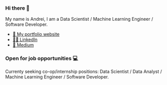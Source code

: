 ### Hi there 👋

My name is Andrei, I am a Data Scientist / Machine Learning Engineer / Software Developer. 

- [💼 My portfolio website](https://visual-portfolio-batomunkuev.vercel.app/)
- [👨‍💻 LinkedIn](https://www.linkedin.com/in/andrei-batomunkuev/)
- [📝 Medium](https://medium.com/@andreibatomunkuev)


### Open for job opportunities 💻
Currenty seeking co-op/internship positions: Data Scientist / Data Analyst / Machine Learning Engineer / Software Developer. 

